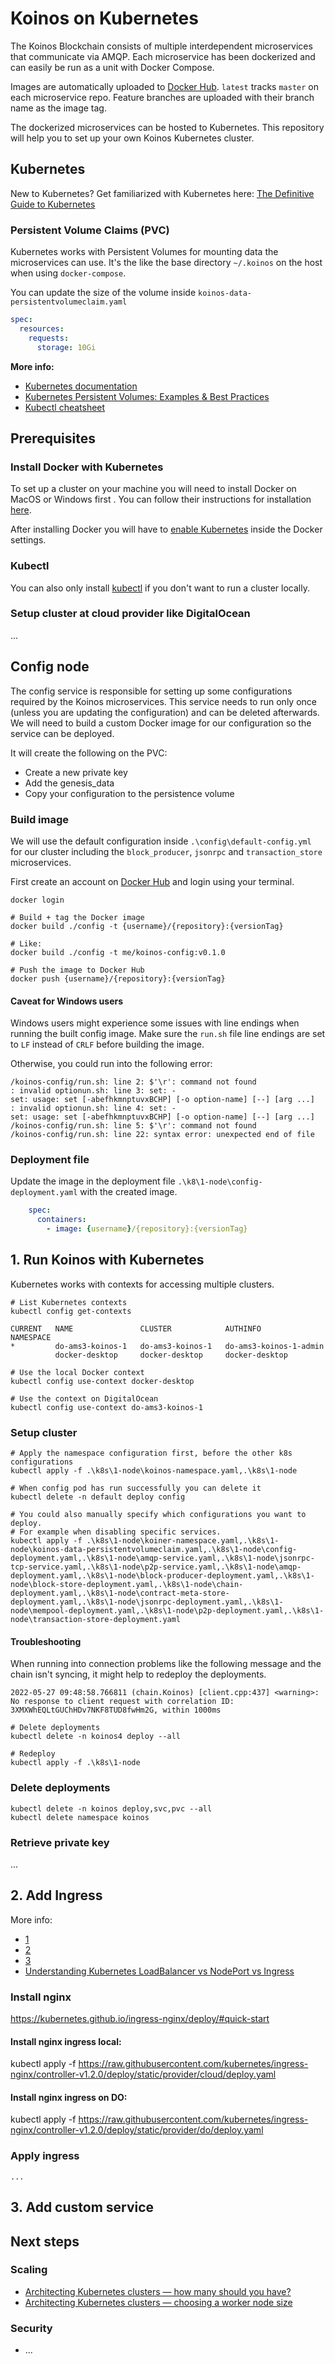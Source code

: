 # Koinos on Kubernetes

The Koinos Blockchain consists of multiple interdependent microservices that communicate via AMQP. Each microservice has been dockerized and can easily be run as a unit with Docker Compose.

Images are automatically uploaded to [Docker Hub](https://hub.docker.com/u/koinos). `latest` tracks `master` on each microservice repo. Feature branches are uploaded with their branch name as the image tag.

The dockerized microservices can be hosted to Kubernetes. This repository will help you to set up your own Koinos Kubernetes cluster.



## Kubernetes
New to Kubernetes? Get familiarized with Kubernetes here: [The Definitive Guide to Kubernetes](https://gabrieltanner.org/blog/the-definitive-guide-to-kubernetes)

### Persistent Volume Claims (PVC)
Kubernetes works with Persistent Volumes for mounting data the microservices can use. It's the like the base directory `~/.koinos` on the host when using `docker-compose`.

You can update the size of the volume inside `koinos-data-persistentvolumeclaim.yaml`
```yaml
spec:
  resources:
    requests:
      storage: 10Gi
```

**More info:**
- [Kubernetes documentation](https://kubernetes.io/docs/concepts/storage/persistent-volumes/)
- [Kubernetes Persistent Volumes: Examples & Best Practices](https://loft.sh/blog/kubernetes-persistent-volumes-examples-and-best-practices/)
- [Kubectl cheatsheet](https://kubernetes.io/docs/reference/kubectl/cheatsheet/)


## Prerequisites

### Install Docker with Kubernetes
To set up a cluster on your machine you will need to install Docker on MacOS or Windows first . You can follow their instructions for installation [here](https://www.docker.com/products/docker-desktop).

After installing Docker you will have to [enable Kubernetes](https://docs.docker.com/desktop/kubernetes/#:~:text=To%20enable%20Kubernetes%20in%20Docker,then%20click%20Install%20to%20confirm) inside the Docker settings.

### Kubectl
You can also only install [kubectl](https://kubernetes.io/docs/tasks/tools/) if you don't want to run a cluster locally.

### Setup cluster at cloud provider like DigitalOcean
...

## Config node

The config service is responsible for setting up some configurations required by the Koinos microservices. This service needs to run only once (unless you are updating the configuration) and can be deleted afterwards.
We will need to build a custom Docker image for our configuration so the service can be deployed.

It will create the following on the PVC:
- Create a new private key
- Add the genesis_data
- Copy your configuration to the persistence volume

### Build image
We will use the default configuration inside `.\config\default-config.yml` for our cluster including the `block_producer`, `jsonrpc` and `transaction_store` microservices.

First create an account on [Docker Hub](https://hub.docker.com/) and login using your terminal.
```shell
docker login

# Build + tag the Docker image
docker build ./config -t {username}/{repository}:{versionTag}

# Like:
docker build ./config -t me/koinos-config:v0.1.0

# Push the image to Docker Hub
docker push {username}/{repository}:{versionTag}
```

#### Caveat for Windows users
Windows users might experience some issues with line endings when running the built config image. Make sure the `run.sh` file line endings are set to `LF` instead of `CRLF` before building the image.

Otherwise, you could run into the following error:
```shell
/koinos-config/run.sh: line 2: $'\r': command not found
: invalid optionun.sh: line 3: set: -
set: usage: set [-abefhkmnptuvxBCHP] [-o option-name] [--] [arg ...]
: invalid optionun.sh: line 4: set: -
set: usage: set [-abefhkmnptuvxBCHP] [-o option-name] [--] [arg ...]
/koinos-config/run.sh: line 5: $'\r': command not found
/koinos-config/run.sh: line 22: syntax error: unexpected end of file
```

### Deployment file
Update the image in the deployment file `.\k8\1-node\config-deployment.yaml` with the created image.
```yaml
    spec:
      containers:
        - image: {username}/{repository}:{versionTag}
```



## 1. Run Koinos with Kubernetes

Kubernetes works with contexts for accessing multiple clusters.

```shell
# List Kubernetes contexts
kubectl config get-contexts

CURRENT   NAME               CLUSTER            AUTHINFO                 NAMESPACE
*         do-ams3-koinos-1   do-ams3-koinos-1   do-ams3-koinos-1-admin
          docker-desktop     docker-desktop     docker-desktop

# Use the local Docker context
kubectl config use-context docker-desktop

# Use the context on DigitalOcean
kubectl config use-context do-ams3-koinos-1
```

### Setup cluster
```shell
# Apply the namespace configuration first, before the other k8s configurations
kubectl apply -f .\k8s\1-node\koinos-namespace.yaml,.\k8s\1-node

# When config pod has run successfully you can delete it
kubectl delete -n default deploy config

# You could also manually specify which configurations you want to deploy. 
# For example when disabling specific services. 
kubectl apply -f .\k8s\1-node\koiner-namespace.yaml,.\k8s\1-node\koinos-data-persistentvolumeclaim.yaml,.\k8s\1-node\config-deployment.yaml,.\k8s\1-node\amqp-service.yaml,.\k8s\1-node\jsonrpc-tcp-service.yaml,.\k8s\1-node\p2p-service.yaml,.\k8s\1-node\amqp-deployment.yaml,.\k8s\1-node\block-producer-deployment.yaml,.\k8s\1-node\block-store-deployment.yaml,.\k8s\1-node\chain-deployment.yaml,.\k8s\1-node\contract-meta-store-deployment.yaml,.\k8s\1-node\jsonrpc-deployment.yaml,.\k8s\1-node\mempool-deployment.yaml,.\k8s\1-node\p2p-deployment.yaml,.\k8s\1-node\transaction-store-deployment.yaml
```

#### Troubleshooting
When running into connection problems like the following message and the chain isn't syncing, it might help to redeploy the deployments.
```shell
2022-05-27 09:48:58.766811 (chain.Koinos) [client.cpp:437] <warning>: No response to client request with correlation ID: 3XMXWhEQLtGUChHDv7NKF8TUD8fwHm2G, within 1000ms

# Delete deployments
kubectl delete -n koinos4 deploy --all

# Redeploy
kubectl apply -f .\k8s\1-node
```


### Delete deployments
```
kubectl delete -n koinos deploy,svc,pvc --all
kubectl delete namespace koinos
```

### Retrieve private key
...

## 2. Add Ingress

More info:
- [1](https://kubernetes.github.io/ingress-nginx/)
- [2](https://kubernetes.github.io/ingress-nginx/deploy/#quick-start)
- [3](https://kubernetes.io/docs/concepts/services-networking/ingress/)
- [Understanding Kubernetes LoadBalancer vs NodePort vs Ingress](https://platform9.com/blog/understanding-kubernetes-loadbalancer-vs-nodeport-vs-ingress/)

### Install nginx
https://kubernetes.github.io/ingress-nginx/deploy/#quick-start
#### Install nginx ingress local:
kubectl apply -f https://raw.githubusercontent.com/kubernetes/ingress-nginx/controller-v1.2.0/deploy/static/provider/cloud/deploy.yaml

#### Install nginx ingress on DO:
kubectl apply -f https://raw.githubusercontent.com/kubernetes/ingress-nginx/controller-v1.2.0/deploy/static/provider/do/deploy.yaml

### Apply ingress
```
...
```



## 3. Add custom service


## Next steps

### Scaling
- [Architecting Kubernetes clusters — how many should you have?](https://learnk8s.io/how-many-clusters)
- [Architecting Kubernetes clusters — choosing a worker node size](https://learnk8s.io/kubernetes-node-size)

### Security
- ...

